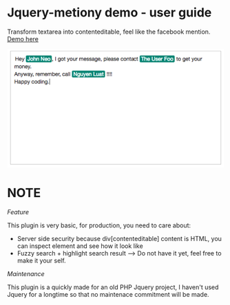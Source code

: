 # Jquery-metiony demo - user guide

Transform textarea into contenteditable, feel like the facebook mention.
[Demo here](https://luatnd.github.io/jquery-mentiony/)

![Jquery-mentiony demo](img/demo.png)

# NOTE

*Feature*

This plugin is very basic, for production, you need to care about:
- Server side security because div[contenteditable] content is HTML, you can inspect element and see how it look like
- Fuzzy search + highlight search result --> Do not have it yet, feel free to make it your self. 

*Maintenance*

This plugin is a quickly made for an old PHP Jquery project, I haven't used Jquery for a longtime so that no maintenace commitment will be made.
